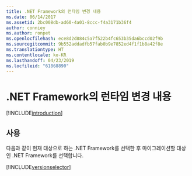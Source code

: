 ```yaml
---
title: .NET Framework의 런타임 변경 내용
ms.date: 06/14/2017
ms.assetid: 2bc008db-ad60-4a01-8ccc-f4a3171b36f4
author: conniey
ms.author: ronpet
ms.openlocfilehash: ece8d2d884c5a7f522b4fc653b35da6bccd02f9b
ms.sourcegitcommit: 9b552addadfb57fab0b9e7852ed4f1f1b8a42f8e
ms.translationtype: HT
ms.contentlocale: ko-KR
ms.lasthandoff: 04/23/2019
ms.locfileid: "61868890"
---
```

# <a name="runtime-changes-in-the-net-framework"></a>.NET Framework의 런타임 변경 내용

[!INCLUDE[introduction](../../../../includes/migration-guide/runtime/introduction.md)]
## <a name="usage"></a>사용
다음과 같이 현재 대상으로 하는 .NET Framework를 선택한 후 마이그레이션할 대상인 .NET Framework를 선택합니다.

[!INCLUDE[versionselector](../../../../includes/migration-guide/runtime/versionselector.md)]
